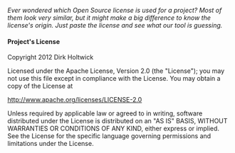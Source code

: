 *Ever wondered which Open Source license is used for a project? Most of them look very similar, but it might make a big difference to know the license's origin. Just paste the license and see what our tool is guessing.*

#### Project's License

Copyright 2012 Dirk Holtwick
 
Licensed under the Apache License, Version 2.0 (the "License");
you may not use this file except in compliance with the License.
You may obtain a copy of the License at

<http://www.apache.org/licenses/LICENSE-2.0>

Unless required by applicable law or agreed to in writing, software
distributed under the License is distributed on an "AS IS" BASIS,
WITHOUT WARRANTIES OR CONDITIONS OF ANY KIND, either express or implied.
See the License for the specific language governing permissions and
limitations under the License.
